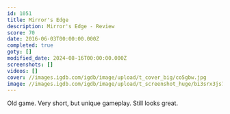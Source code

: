 ```yaml
---
id: 1051
title: Mirror's Edge
description: Mirror's Edge - Review
score: 70
date: 2016-06-03T00:00:00.000Z
completed: true
goty: []
modified_date: 2024-08-16T00:00:00.000Z
screenshots: []
videos: []
cover: //images.igdb.com/igdb/image/upload/t_cover_big/co5gbw.jpg
image: //images.igdb.com/igdb/image/upload/t_screenshot_huge/bi3srx3js7stmhptq0vp.jpg
---
```

Old game. Very short, but unique gameplay. Still looks great.
